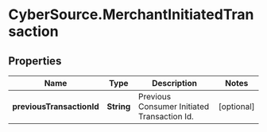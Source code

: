 # CyberSource.MerchantInitiatedTransaction

## Properties
Name | Type | Description | Notes
------------ | ------------- | ------------- | -------------
**previousTransactionId** | **String** | Previous Consumer Initiated Transaction Id. | [optional] 


